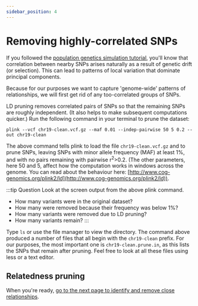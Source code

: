 ```yaml
---
sidebar_position: 4
---
```


# Removing highly-correlated SNPs

If you followed the [population genetics simulation tutorial](/population_genetics/simulation/), you'll know that
correlation between nearby SNPs arises naturally as a result of genetic drift (or selection). This can lead to patterns
of local variation that dominate principal components. 

Because for our purposes we want to capture 'genome-wide' patterns
of relationships, we will first get rid of any too-correlated groups of SNPs.

LD pruning removes correlated pairs of SNPs so that the remaining SNPs are roughly independent. (It also helps
to make subsequent computations quicker.) Run the following command in your terminal to prune the dataset:

```
plink --vcf chr19-clean.vcf.gz --maf 0.01 --indep-pairwise 50 5 0.2 --out chr19-clean 
```

The above command tells plink to load the file `chr19-clean.vcf.gz` and to prune SNPs, leaving SNPs
with minor allele frequency (MAF) at least 1%, and with no pairs remaining with pairwise
r<sup>2</sup>>0.2. (The other parameters, here 50 and 5, affect how the computation works in
windows across the genome. You can read about the behaviour here:
[http://www.cog-genomics.org/plink2/ld](http://www.cog-genomics.org/plink2/ld)).

:::tip Question
Look at the screen output from the above plink command.  
* How many variants were in the original dataset?
* How many were removed because their frequency was below 1%?
* How many variants were removed due to LD pruning?
* How many variants remain?
:::

Type `ls` or use the file manager to view the directory.  The command above produced a number of files that all begin with the `chr19-clean` prefix.  For our purposes, the most important one is `chr19-clean.prune.in`, as this lists the SNPs that remain after pruning.  Feel free to look at all these files using less or a text editor.

## Relatedness pruning

When you're ready, [go to the next page to identify and remove close relationships](relatedness_pruning.md).
